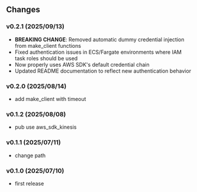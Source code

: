 ## Changes

### v0.2.1 (2025/09/13)
* **BREAKING CHANGE**: Removed automatic dummy credential injection from make_client functions
* Fixed authentication issues in ECS/Fargate environments where IAM task roles should be used
* Now properly uses AWS SDK's default credential chain
* Updated README documentation to reflect new authentication behavior

### v0.2.0 (2025/08/14)
* add make_client with timeout

### v0.1.2 (2025/08/08)
* pub use aws_sdk_kinesis

### v0.1.1 (2025/07/11)
* change path

### v0.1.0 (2025/07/10)
* first release